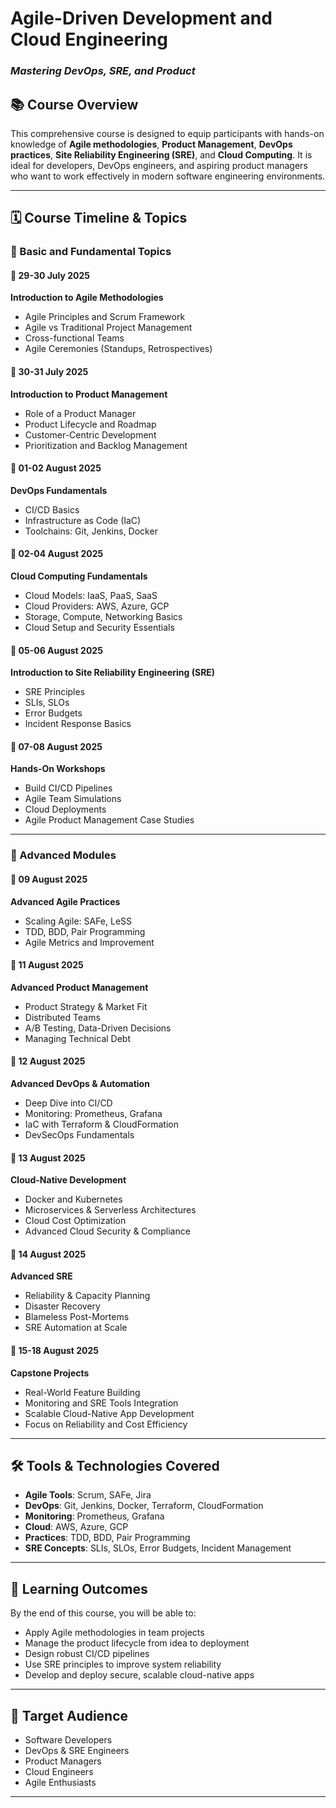 # Agile-Driven Development and Cloud Engineering  
### *Mastering DevOps, SRE, and Product*

## 📚 Course Overview
This comprehensive course is designed to equip participants with hands-on knowledge of **Agile methodologies**, **Product Management**, **DevOps practices**, **Site Reliability Engineering (SRE)**, and **Cloud Computing**. It is ideal for developers, DevOps engineers, and aspiring product managers who want to work effectively in modern software engineering environments.

---

## 🗓️ Course Timeline & Topics

### 🧩 Basic and Fundamental Topics

#### 📅 29-30 July 2025  
**Introduction to Agile Methodologies**
- Agile Principles and Scrum Framework  
- Agile vs Traditional Project Management  
- Cross-functional Teams  
- Agile Ceremonies (Standups, Retrospectives)

#### 📅 30-31 July 2025  
**Introduction to Product Management**
- Role of a Product Manager  
- Product Lifecycle and Roadmap  
- Customer-Centric Development  
- Prioritization and Backlog Management

#### 📅 01-02 August 2025  
**DevOps Fundamentals**
- CI/CD Basics  
- Infrastructure as Code (IaC)  
- Toolchains: Git, Jenkins, Docker

#### 📅 02-04 August 2025  
**Cloud Computing Fundamentals**
- Cloud Models: IaaS, PaaS, SaaS  
- Cloud Providers: AWS, Azure, GCP  
- Storage, Compute, Networking Basics  
- Cloud Setup and Security Essentials

#### 📅 05-06 August 2025  
**Introduction to Site Reliability Engineering (SRE)**
- SRE Principles  
- SLIs, SLOs  
- Error Budgets  
- Incident Response Basics

#### 📅 07-08 August 2025  
**Hands-On Workshops**
- Build CI/CD Pipelines  
- Agile Team Simulations  
- Cloud Deployments  
- Agile Product Management Case Studies

---

### 🚀 Advanced Modules

#### 📅 09 August 2025  
**Advanced Agile Practices**
- Scaling Agile: SAFe, LeSS  
- TDD, BDD, Pair Programming  
- Agile Metrics and Improvement

#### 📅 11 August 2025  
**Advanced Product Management**
- Product Strategy & Market Fit  
- Distributed Teams  
- A/B Testing, Data-Driven Decisions  
- Managing Technical Debt

#### 📅 12 August 2025  
**Advanced DevOps & Automation**
- Deep Dive into CI/CD  
- Monitoring: Prometheus, Grafana  
- IaC with Terraform & CloudFormation  
- DevSecOps Fundamentals

#### 📅 13 August 2025  
**Cloud-Native Development**
- Docker and Kubernetes  
- Microservices & Serverless Architectures  
- Cloud Cost Optimization  
- Advanced Cloud Security & Compliance

#### 📅 14 August 2025  
**Advanced SRE**
- Reliability & Capacity Planning  
- Disaster Recovery  
- Blameless Post-Mortems  
- SRE Automation at Scale

#### 📅 15-18 August 2025  
**Capstone Projects**
- Real-World Feature Building  
- Monitoring and SRE Tools Integration  
- Scalable Cloud-Native App Development  
- Focus on Reliability and Cost Efficiency

---

## 🛠️ Tools & Technologies Covered
- **Agile Tools**: Scrum, SAFe, Jira  
- **DevOps**: Git, Jenkins, Docker, Terraform, CloudFormation  
- **Monitoring**: Prometheus, Grafana  
- **Cloud**: AWS, Azure, GCP  
- **Practices**: TDD, BDD, Pair Programming  
- **SRE Concepts**: SLIs, SLOs, Error Budgets, Incident Management

---

## 📌 Learning Outcomes
By the end of this course, you will be able to:
- Apply Agile methodologies in team projects  
- Manage the product lifecycle from idea to deployment  
- Design robust CI/CD pipelines  
- Use SRE principles to improve system reliability  
- Develop and deploy secure, scalable cloud-native apps

---

## 👥 Target Audience
- Software Developers  
- DevOps & SRE Engineers  
- Product Managers  
- Cloud Engineers  
- Agile Enthusiasts

---


